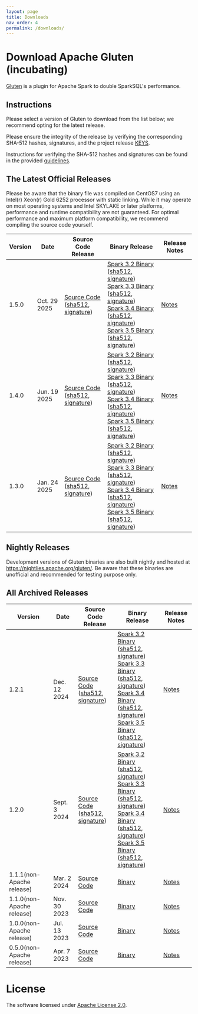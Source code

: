 ```yaml
---
layout: page
title: Downloads
nav_order: 4
permalink: /downloads/
---
```


# Download Apache Gluten (incubating)

[Gluten](https://github.com/apache/incubator-gluten) is a plugin for Apache Spark to double SparkSQL's performance.

## Instructions

Please select a version of Gluten to download from the list below; we recommend opting for the latest release.

Please ensure the integrity of the release by verifying the corresponding SHA-512 hashes, signatures, and the project release [KEYS](https://downloads.apache.org/incubator/gluten/KEYS).

Instructions for verifying the SHA-512 hashes and signatures can be found in the provided [guidelines](https://www.apache.org/dyn/closer.cgi#verify).

## The Latest Official Releases

Please be aware that the binary file was compiled on CentOS7 using an Intel(r) Xeon(r) Gold 6252 processor with static linking.
While it may operate on most operating systems and Intel SKYLAKE or later platforms, performance and runtime compatibility are not guaranteed.
For optimal performance and maximum platform compatibility, we recommend compiling the source code yourself.

| Version | Date         | Source Code Release                                                                                                                                                                                                                                                                                                                                                                          | Binary Release                                                                                                                                                                                                                                                                                                                                                                                                                                                                                                                                                                                                                                                                                                                                                                                                                                                                                                                                                                                                                                                                                                                                                                                                                                                                                                                                                                                                                                                                                                                                                                                                                                                                                                                          | Release Notes                                                           |
|---------|--------------|----------------------------------------------------------------------------------------------------------------------------------------------------------------------------------------------------------------------------------------------------------------------------------------------------------------------------------------------------------------------------------------------|-----------------------------------------------------------------------------------------------------------------------------------------------------------------------------------------------------------------------------------------------------------------------------------------------------------------------------------------------------------------------------------------------------------------------------------------------------------------------------------------------------------------------------------------------------------------------------------------------------------------------------------------------------------------------------------------------------------------------------------------------------------------------------------------------------------------------------------------------------------------------------------------------------------------------------------------------------------------------------------------------------------------------------------------------------------------------------------------------------------------------------------------------------------------------------------------------------------------------------------------------------------------------------------------------------------------------------------------------------------------------------------------------------------------------------------------------------------------------------------------------------------------------------------------------------------------------------------------------------------------------------------------------------------------------------------------------------------------------------------------|-------------------------------------------------------------------------|
| 1.5.0   | Oct. 29 2025 | [Source Code](https://www.apache.org/dyn/closer.lua/incubator/gluten/1.5.0-incubating/apache-gluten-1.5.0-incubating-src.tar.gz) <br> ([sha512](https://downloads.apache.org/incubator/gluten/1.5.0-incubating/apache-gluten-1.5.0-incubating-src.tar.gz.sha512), [signature](https://downloads.apache.org/incubator/gluten/1.5.0-incubating/apache-gluten-1.5.0-incubating-src.tar.gz.asc)) | [Spark 3.2 Binary](https://www.apache.org/dyn/closer.lua/incubator/gluten/1.5.0-incubating/apache-gluten-1.5.0-incubating-bin-spark-3.2.tar.gz) ([sha512](https://downloads.apache.org/incubator/gluten/1.5.0-incubating/apache-gluten-1.5.0-incubating-bin-spark-3.2.tar.gz.sha512), [signature](https://downloads.apache.org/incubator/gluten/1.5.0-incubating/apache-gluten-1.5.0-incubating-bin-spark-3.2.tar.gz.asc)) <br /> [Spark 3.3 Binary](https://www.apache.org/dyn/closer.lua/incubator/gluten/1.5.0-incubating/apache-gluten-1.5.0-incubating-bin-spark-3.3.tar.gz) ([sha512](https://downloads.apache.org/incubator/gluten/1.5.0-incubating/apache-gluten-1.5.0-incubating-bin-spark-3.3.tar.gz.sha512), [signature](https://downloads.apache.org/incubator/gluten/1.5.0-incubating/apache-gluten-1.5.0-incubating-bin-spark-3.3.tar.gz.asc)) <br /> [Spark 3.4 Binary](https://www.apache.org/dyn/closer.lua/incubator/gluten/1.5.0-incubating/apache-gluten-1.5.0-incubating-bin-spark-3.4.tar.gz) ([sha512](https://downloads.apache.org/incubator/gluten/1.5.0-incubating/apache-gluten-1.5.0-incubating-bin-spark-3.4.tar.gz.sha512), [signature](https://downloads.apache.org/incubator/gluten/1.5.0-incubating/apache-gluten-1.5.0-incubating-bin-spark-3.4.tar.gz.asc)) <br /> [Spark 3.5 Binary](https://www.apache.org/dyn/closer.lua/incubator/gluten/1.5.0-incubating/apache-gluten-1.5.0-incubating-bin-spark-3.5.tar.gz) ([sha512](https://downloads.apache.org/incubator/gluten/1.5.0-incubating/apache-gluten-1.5.0-incubating-bin-spark-3.5.tar.gz.sha512), [signature](https://downloads.apache.org/incubator/gluten/1.5.0-incubating/apache-gluten-1.5.0-incubating-bin-spark-3.5.tar.gz.asc)) <br /> | [Notes](https://github.com/apache/incubator-gluten/releases/tag/v1.5.0) |
| 1.4.0   | Jun. 19 2025 | [Source Code](https://www.apache.org/dyn/closer.lua/incubator/gluten/1.4.0-incubating/apache-gluten-1.4.0-incubating-src.tar.gz) <br> ([sha512](https://downloads.apache.org/incubator/gluten/1.4.0-incubating/apache-gluten-1.4.0-incubating-src.tar.gz.sha512), [signature](https://downloads.apache.org/incubator/gluten/1.4.0-incubating/apache-gluten-1.4.0-incubating-src.tar.gz.asc)) | [Spark 3.2 Binary](https://www.apache.org/dyn/closer.lua/incubator/gluten/1.4.0-incubating/apache-gluten-1.4.0-incubating-bin-spark32.tar.gz) ([sha512](https://downloads.apache.org/incubator/gluten/1.4.0-incubating/apache-gluten-1.4.0-incubating-bin-spark32.tar.gz.sha512), [signature](https://downloads.apache.org/incubator/gluten/1.4.0-incubating/apache-gluten-1.4.0-incubating-bin-spark32.tar.gz.asc)) <br /> [Spark 3.3 Binary](https://www.apache.org/dyn/closer.lua/incubator/gluten/1.4.0-incubating/apache-gluten-1.4.0-incubating-bin-spark33.tar.gz) ([sha512](https://downloads.apache.org/incubator/gluten/1.4.0-incubating/apache-gluten-1.4.0-incubating-bin-spark33.tar.gz.sha512), [signature](https://downloads.apache.org/incubator/gluten/1.4.0-incubating/apache-gluten-1.4.0-incubating-bin-spark33.tar.gz.asc)) <br /> [Spark 3.4 Binary](https://www.apache.org/dyn/closer.lua/incubator/gluten/1.4.0-incubating/apache-gluten-1.4.0-incubating-bin-spark34.tar.gz) ([sha512](https://downloads.apache.org/incubator/gluten/1.4.0-incubating/apache-gluten-1.4.0-incubating-bin-spark34.tar.gz.sha512), [signature](https://downloads.apache.org/incubator/gluten/1.4.0-incubating/apache-gluten-1.4.0-incubating-bin-spark34.tar.gz.asc)) <br /> [Spark 3.5 Binary](https://www.apache.org/dyn/closer.lua/incubator/gluten/1.4.0-incubating/apache-gluten-1.4.0-incubating-bin-spark35.tar.gz) ([sha512](https://downloads.apache.org/incubator/gluten/1.4.0-incubating/apache-gluten-1.4.0-incubating-bin-spark35.tar.gz.sha512), [signature](https://downloads.apache.org/incubator/gluten/1.4.0-incubating/apache-gluten-1.4.0-incubating-bin-spark35.tar.gz.asc)) <br />                         | [Notes](https://github.com/apache/incubator-gluten/releases/tag/v1.4.0) |
| 1.3.0   | Jan. 24 2025 | [Source Code](https://www.apache.org/dyn/closer.lua/incubator/gluten/1.3.0-incubating/apache-gluten-1.3.0-incubating-src.tar.gz) <br> ([sha512](https://downloads.apache.org/incubator/gluten/1.3.0-incubating/apache-gluten-1.3.0-incubating-src.tar.gz.sha512), [signature](https://downloads.apache.org/incubator/gluten/1.3.0-incubating/apache-gluten-1.3.0-incubating-src.tar.gz.asc)) | [Spark 3.2 Binary](https://www.apache.org/dyn/closer.lua/incubator/gluten/1.3.0-incubating/apache-gluten-1.3.0-incubating-bin-spark32.tar.gz) ([sha512](https://downloads.apache.org/incubator/gluten/1.3.0-incubating/apache-gluten-1.3.0-incubating-bin-spark32.tar.gz.sha512), [signature](https://downloads.apache.org/incubator/gluten/1.3.0-incubating/apache-gluten-1.3.0-incubating-bin-spark32.tar.gz.asc)) <br /> [Spark 3.3 Binary](https://www.apache.org/dyn/closer.lua/incubator/gluten/1.3.0-incubating/apache-gluten-1.3.0-incubating-bin-spark33.tar.gz) ([sha512](https://downloads.apache.org/incubator/gluten/1.3.0-incubating/apache-gluten-1.3.0-incubating-bin-spark33.tar.gz.sha512), [signature](https://downloads.apache.org/incubator/gluten/1.3.0-incubating/apache-gluten-1.3.0-incubating-bin-spark33.tar.gz.asc)) <br /> [Spark 3.4 Binary](https://www.apache.org/dyn/closer.lua/incubator/gluten/1.3.0-incubating/apache-gluten-1.3.0-incubating-bin-spark34.tar.gz) ([sha512](https://downloads.apache.org/incubator/gluten/1.3.0-incubating/apache-gluten-1.3.0-incubating-bin-spark34.tar.gz.sha512), [signature](https://downloads.apache.org/incubator/gluten/1.3.0-incubating/apache-gluten-1.3.0-incubating-bin-spark34.tar.gz.asc)) <br /> [Spark 3.5 Binary](https://www.apache.org/dyn/closer.lua/incubator/gluten/1.3.0-incubating/apache-gluten-1.3.0-incubating-bin-spark35.tar.gz) ([sha512](https://downloads.apache.org/incubator/gluten/1.3.0-incubating/apache-gluten-1.3.0-incubating-bin-spark35.tar.gz.sha512), [signature](https://downloads.apache.org/incubator/gluten/1.3.0-incubating/apache-gluten-1.3.0-incubating-bin-spark35.tar.gz.asc)) <br />                         | [Notes](https://github.com/apache/incubator-gluten/releases/tag/v1.3.0) |

## Nightly Releases

Development versions of Gluten binaries are also built nightly and hosted at https://nightlies.apache.org/gluten/. Be aware that these binaries are
unofficial and recommended for testing purpose only.

## All Archived Releases

| Version | Date          | Source Code Release                                                                                                                                                                                                                                                                                                                                                                          | Binary Release                                                                                                                                                                                                                                                                                                                                                                                                                                                                                                                                                                                                                                                                                                                                                                                                                                                                                                                                                                                                                                                                                                                                                                                                                                                                                                                                                                                                                                                                                                                                                                                                                                                                                                                       | Release Notes                                                           |
|-------|---------------|----------------------------------------------------------------------------------------------------------------------------------------------------------------------------------------------------------------------------------------------------------------------------------------------------------------------------------------------------------------------------------------------|--------------------------------------------------------------------------------------------------------------------------------------------------------------------------------------------------------------------------------------------------------------------------------------------------------------------------------------------------------------------------------------------------------------------------------------------------------------------------------------------------------------------------------------------------------------------------------------------------------------------------------------------------------------------------------------------------------------------------------------------------------------------------------------------------------------------------------------------------------------------------------------------------------------------------------------------------------------------------------------------------------------------------------------------------------------------------------------------------------------------------------------------------------------------------------------------------------------------------------------------------------------------------------------------------------------------------------------------------------------------------------------------------------------------------------------------------------------------------------------------------------------------------------------------------------------------------------------------------------------------------------------------------------------------------------------------------------------------------------------|-------------------------------------------------------------------------|
| 1.2.1 | Dec. 12 2024  | [Source Code](https://www.apache.org/dyn/closer.lua/incubator/gluten/1.2.1-incubating/apache-gluten-1.2.1-incubating-src.tar.gz) <br> ([sha512](https://downloads.apache.org/incubator/gluten/1.2.1-incubating/apache-gluten-1.2.1-incubating-src.tar.gz.sha512), [signature](https://downloads.apache.org/incubator/gluten/1.2.1-incubating/apache-gluten-1.2.1-incubating-src.tar.gz.asc)) | [Spark 3.2 Binary](https://www.apache.org/dyn/closer.lua/incubator/gluten/1.2.1-incubating/apache-gluten-1.2.1-incubating-bin-spark32.tar.gz) ([sha512](https://downloads.apache.org/incubator/gluten/1.2.1-incubating/apache-gluten-1.2.1-incubating-bin-spark32.tar.gz.sha512), [signature](https://downloads.apache.org/incubator/gluten/1.2.1-incubating/apache-gluten-1.2.1-incubating-bin-spark32.tar.gz.asc)) <br /> [Spark 3.3 Binary](https://www.apache.org/dyn/closer.lua/incubator/gluten/1.2.1-incubating/apache-gluten-1.2.1-incubating-bin-spark33.tar.gz) ([sha512](https://downloads.apache.org/incubator/gluten/1.2.1-incubating/apache-gluten-1.2.1-incubating-bin-spark33.tar.gz.sha512), [signature](https://downloads.apache.org/incubator/gluten/1.2.1-incubating/apache-gluten-1.2.1-incubating-bin-spark33.tar.gz.asc)) <br /> [Spark 3.4 Binary](https://www.apache.org/dyn/closer.lua/incubator/gluten/1.2.1-incubating/apache-gluten-1.2.1-incubating-bin-spark34.tar.gz) ([sha512](https://downloads.apache.org/incubator/gluten/1.2.1-incubating/apache-gluten-1.2.1-incubating-bin-spark34.tar.gz.sha512), [signature](https://downloads.apache.org/incubator/gluten/1.2.1-incubating/apache-gluten-1.2.1-incubating-bin-spark34.tar.gz.asc)) <br /> [Spark 3.5 Binary](https://www.apache.org/dyn/closer.lua/incubator/gluten/1.2.1-incubating/apache-gluten-1.2.1-incubating-bin-spark35.tar.gz) ([sha512](https://downloads.apache.org/incubator/gluten/1.2.1-incubating/apache-gluten-1.2.1-incubating-bin-spark35.tar.gz.sha512), [signature](https://downloads.apache.org/incubator/gluten/1.2.1-incubating/apache-gluten-1.2.1-incubating-bin-spark35.tar.gz.asc)) <br /> | [Notes](https://github.com/apache/incubator-gluten/releases/tag/v1.2.1) |
| 1.2.0 | Sept. 3 2024  | [Source Code](https://www.apache.org/dyn/closer.lua/incubator/gluten/1.2.0-incubating/apache-gluten-1.2.0-incubating-src.tar.gz) <br> ([sha512](https://downloads.apache.org/incubator/gluten/1.2.0-incubating/apache-gluten-1.2.0-incubating-src.tar.gz.sha512), [signature](https://downloads.apache.org/incubator/gluten/1.2.0-incubating/apache-gluten-1.2.0-incubating-src.tar.gz.asc)) | [Spark 3.2 Binary](https://www.apache.org/dyn/closer.lua/incubator/gluten/1.2.0-incubating/apache-gluten-1.2.0-incubating-bin-spark32.tar.gz) ([sha512](https://downloads.apache.org/incubator/gluten/1.2.0-incubating/apache-gluten-1.2.0-incubating-bin-spark32.tar.gz.sha512), [signature](https://downloads.apache.org/incubator/gluten/1.2.0-incubating/apache-gluten-1.2.0-incubating-bin-spark32.tar.gz.asc)) <br /> [Spark 3.3 Binary](https://www.apache.org/dyn/closer.lua/incubator/gluten/1.2.0-incubating/apache-gluten-1.2.0-incubating-bin-spark33.tar.gz) ([sha512](https://downloads.apache.org/incubator/gluten/1.2.0-incubating/apache-gluten-1.2.0-incubating-bin-spark33.tar.gz.sha512), [signature](https://downloads.apache.org/incubator/gluten/1.2.0-incubating/apache-gluten-1.2.0-incubating-bin-spark33.tar.gz.asc)) <br /> [Spark 3.4 Binary](https://www.apache.org/dyn/closer.lua/incubator/gluten/1.2.0-incubating/apache-gluten-1.2.0-incubating-bin-spark34.tar.gz) ([sha512](https://downloads.apache.org/incubator/gluten/1.2.0-incubating/apache-gluten-1.2.0-incubating-bin-spark34.tar.gz.sha512), [signature](https://downloads.apache.org/incubator/gluten/1.2.0-incubating/apache-gluten-1.2.0-incubating-bin-spark34.tar.gz.asc)) <br /> [Spark 3.5 Binary](https://www.apache.org/dyn/closer.lua/incubator/gluten/1.2.0-incubating/apache-gluten-1.2.0-incubating-bin-spark35.tar.gz) ([sha512](https://downloads.apache.org/incubator/gluten/1.2.0-incubating/apache-gluten-1.2.0-incubating-bin-spark35.tar.gz.sha512), [signature](https://downloads.apache.org/incubator/gluten/1.2.0-incubating/apache-gluten-1.2.0-incubating-bin-spark35.tar.gz.asc)) <br /> | [Notes](https://github.com/apache/incubator-gluten/releases/tag/v1.2.0) |
| 1.1.1(non-Apache release) | Mar. 2 2024   | [Source Code](https://github.com/apache/incubator-gluten/archive/refs/tags/v1.1.1.tar.gz)                                                                                                                                                                                                                                                                                                    | [Binary](https://github.com/apache/incubator-gluten/releases/tag/v1.1.1)                                                                                                                                                                                                                                                                                                                                                                                                                                                                                                                                                                                                                                                                                                                                                                                                                                                                                                                                                                                                                                                                                                                                                                                                                                                                                                                                                                                                                                                                                                                                                                                                                                                      | [Notes](https://github.com/apache/incubator-gluten/releases/tag/v1.1.1) |
| 1.1.0(non-Apache release) | Nov. 30 2023  | [Source Code](https://github.com/apache/incubator-gluten/archive/refs/tags/v1.1.0.tar.gz)                                                                                                                                                                                                                                                                                                    | [Binary](https://github.com/apache/incubator-gluten/releases/tag/v1.1.0)                                                                                                                                                                                                                                                                                                                                                                                                                                                                                                                                                                                                                                                                                                                                                                                                                                                                                                                                                                                                                                                                                                                                                                                                                                                                                                                                                                                                                                                                                                                                                                                                                                                      | [Notes](https://github.com/apache/incubator-gluten/releases/tag/v1.1.0) |
| 1.0.0(non-Apache release) | Jul. 13 2023  | [Source Code](https://github.com/apache/incubator-gluten/archive/refs/tags/v1.0.0.tar.gz)                                                                                                                                                                                                                                                                                                    | [Binary](https://github.com/apache/incubator-gluten/releases/tag/v1.0.0)                                                                                                                                                                                                                                                                                                                                                                                                                                                                                                                                                                                                                                                                                                                                                                                                                                                                                                                                                                                                                                                                                                                                                                                                                                                                                                                                                                                                                                                                                                                                                                                                                                                      | [Notes](https://github.com/apache/incubator-gluten/releases/tag/v1.0.0) |
| 0.5.0(non-Apache release) | Apr. 7 2023   | [Source Code](https://github.com/apache/incubator-gluten/archive/refs/tags/0.5.0.tar.gz)                                                                                                                                                                                                                                                                                                     | [Binary](https://github.com/apache/incubator-gluten/releases/tag/0.5.0)                                                                                                                                                                                                                                                                                                                                                                                                                                                                                                                                                                                                                                                                                                                                                                                                                                                                                                                                                                                                                                                                                                                                                                                                                                                                                                                                                                                                                                                                                                                                                                                                                                                       | [Notes](https://github.com/apache/incubator-gluten/releases/tag/0.5.0)  |


# License

The software licensed under [Apache License 2.0](http://www.apache.org/licenses/LICENSE-2.0).
